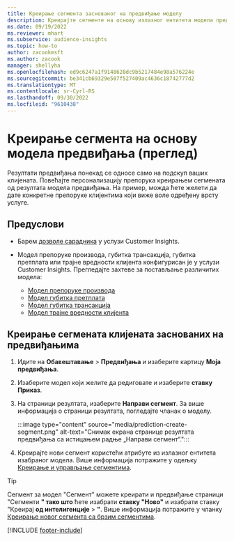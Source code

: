 ```yaml
---
title: Креирање сегмента заснованог на предвиђање моделу
description: Креирајте сегменте на основу излазног ентитета модела предвиђања.
ms.date: 09/19/2022
ms.reviewer: mhart
ms.subservice: audience-insights
ms.topic: how-to
author: zacookmsft
ms.author: zacook
manager: shellyha
ms.openlocfilehash: ed9c6247a1f9148628dc9b5217484e98a576224e
ms.sourcegitcommit: be341cb69329e507f527409ac4636c18742777d2
ms.translationtype: MT
ms.contentlocale: sr-Cyrl-RS
ms.lasthandoff: 09/30/2022
ms.locfileid: "9610438"
---
```

# <a name="create-a-segment-based-on-a-prediction-model-preview"></a>Креирање сегмента на основу модела предвиђања (преглед)

Резултати предвиђања понекад се односе само на подскуп ваших клијената. Повећајте персонализацију препорука креирањем сегмената од резултата модела предвиђања. На пример, можда ћете желети да дате конкретне препоруке клијентима који виже воле одређену врсту услуге.

## <a name="prerequisites"></a>Предуслови

- Барем [дозволе сарадника](permissions.md) у услузи Customer Insights.

- Модел препоруке производа, губитка трансакција, губитка претплата или трајне вредности клијента конфигурисан је у услузи Customer Insights. Прегледајте захтеве за постављање различитих модела:

  - [Модел препоруке производа](predict-product-recommendation.md)
  - [Модел губитка претплата](predict-subscription-churn.md)
  - [Модел губитка трансакција](predict-transactional-churn.md)
  - [Модел трајне вредности клијента](predict-customer-lifetime-value.md)

## <a name="create-a-customer-segment-based-on-predictions"></a>Креирање сегмената клијената заснованих на предвиђањима

1. Идите на **Обавештавање** > **Предвиђања** и изаберите картицу **Моја предвиђања**.

1. Изаберите модел који желите да редиговате и изаберите **ставку Приказ**.

1. На страници резултата, изаберите **Направи сегмент**. За више информација о страници резултата, погледајте чланак о моделу.

   :::image type="content" source="media/prediction-create-segment.png" alt-text="Снимак екрана странице резултата предвиђања са истицањем радње „Направи сегмент“.":::

1. Креирајте нови сегмент користећи атрибуте из излазног ентитета изабраног модела. Више информација потражите у одељку [Креирање и управљање сегментима](segments.md).

> [!TIP]
> Сегмент за модел "Сегмент" можете креирати и предвиђање страници "Сегменти **" тако што** ћете изабрати **ставку "Ново"** и изабрати ставку "Креирај **од интелигенције** > **"**. Више информација потражите у чланку [Креирање новог сегмента са брзим сегментима](segment-quick.md).

[!INCLUDE [footer-include](includes/footer-banner.md)]
